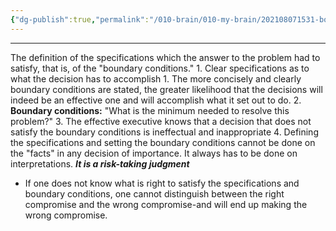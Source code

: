 ```yaml
---
{"dg-publish":true,"permalink":"/010-brain/010-my-brain/202108071531-boundary-conditions/","created":"2021-08-07T15:31:45.000-04:00","updated":"2025-03-21T00:29:39.000-04:00"}
---
```


---

The definition of the specifications which the answer to the problem had to satisfy, that is, of the "boundary conditions."
	1. Clear specifications as to what the decision has to accomplish
		1. The more concisely and clearly boundary conditions are stated, the greater likelihood that the decisions will indeed be an effective one and will accomplish what it set out to do.
		2. **Boundary conditions:** "What is the minimum needed to resolve this problem?"
		3. The effective executive knows that a decision that does not satisfy the boundary conditions is ineffectual and inappropriate
		4. Defining the specifications and setting the boundary conditions cannot be done on the "facts" in any decision of importance. It always has to be done on interpretations. **_It is a risk-taking judgment_**
		
- If one does not know what is right to satisfy the specifications and boundary conditions, one cannot distinguish between the right compromise and the wrong compromise-and will end up making the wrong compromise.